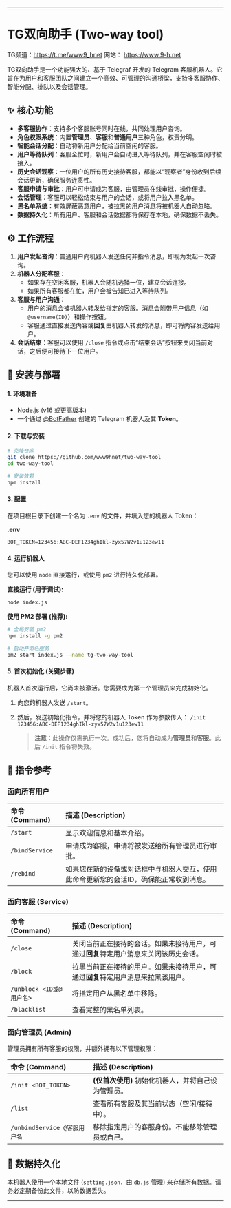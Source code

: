
-----

# TG双向助手 (Two-way tool)

TG频道：https://t.me/www9_hnet
网站： https://www.9-h.net

TG双向助手是一个功能强大的、基于 Telegraf 开发的 Telegram 客服机器人。它旨在为用户和客服团队之间建立一个高效、可管理的沟通桥梁，支持多客服协作、智能分配、排队以及会话管理。

## ✨ 核心功能

  - **多客服协作**：支持多个客服账号同时在线，共同处理用户咨询。
  - **角色权限系统**：内置**管理员**、**客服**和**普通用户**三种角色，权责分明。
  - **智能会话分配**：自动将新用户分配给当前空闲的客服。
  - **用户等待队列**：客服全忙时，新用户会自动进入等待队列，并在客服空闲时被接入。
  - **历史会话观察**：一位用户的所有历史接待客服，都能以“观察者”身份收到后续会话更新，确保服务连贯性。
  - **客服申请与审批**：用户可申请成为客服，由管理员在线审批，操作便捷。
  - **会话管理**：客服可以轻松结束与用户的会话，或将用户拉入黑名单。
  - **黑名单系统**：有效屏蔽恶意用户，被拉黑的用户消息将被机器人自动忽略。
  - **数据持久化**：所有用户、客服和会话数据都将保存在本地，确保数据不丢失。

## ⚙️ 工作流程

1.  **用户发起咨询**：普通用户向机器人发送任何非指令消息，即视为发起一次咨询。
2.  **机器人分配客服**：
      * 如果存在空闲客服，机器人会随机选择一位，建立会话连接。
      * 如果所有客服都在忙，用户会被告知已进入等待队列。
3.  **客服与用户沟通**：
      * 用户的消息会被机器人转发给指定的客服。消息会附带用户信息（如 `@username(ID)`）和操作按钮。
      * 客服通过直接发送内容或**回复**由机器人转发的消息，即可将内容发送给用户。
4.  **会话结束**：客服可以使用 `/close` 指令或点击“结束会话”按钮来关闭当前对话，之后便可接待下一位用户。

## 🚀 安装与部署

#### 1\. 环境准备

  - [Node.js](https://nodejs.org/) (v16 或更高版本)
  - 一个通过 [@BotFather](https://t.me/BotFather) 创建的 Telegram 机器人及其 **Token**。

#### 2\. 下载与安装

```bash
# 克隆仓库
git clone https://github.com/www9hnet/two-way-tool
cd two-way-tool

# 安装依赖
npm install
```

#### 3\. 配置

在项目根目录下创建一个名为 `.env` 的文件，并填入您的机器人 Token：

**.env**

```
BOT_TOKEN=123456:ABC-DEF1234ghIkl-zyx57W2v1u123ew11
```

#### 4\. 运行机器人

您可以使用 `node` 直接运行，或使用 `pm2` 进行持久化部署。

**直接运行 (用于调试):**

```bash
node index.js
```

**使用 PM2 部署 (推荐):**

```bash
# 全局安装 pm2
npm install -g pm2

# 启动并命名服务
pm2 start index.js --name tg-two-way-tool
```

#### 5\. 首次初始化 (关键步骤)

机器人首次运行后，它尚未被激活。您需要成为第一个管理员来完成初始化。

1.  向您的机器人发送 `/start`。

2.  然后，发送初始化指令，并将您的机器人 Token 作为参数传入：
    `/init 123456:ABC-DEF1234ghIkl-zyx57W2v1u123ew11`

    > **注意**：此操作仅需执行一次。成功后，您将自动成为**管理员**和**客服**。此后 `/init` 指令将失效。

## 📖 指令参考

### 面向所有用户

| 命令 (Command) | 描述 (Description) |
| :--- | :--- |
| `/start` | 显示欢迎信息和基本介绍。 |
| `/bindService` | 申请成为客服，申请将被发送给所有管理员进行审批。 |
| `/rebind` | 如果您在新的设备或对话框中与机器人交互，使用此命令更新您的会话ID，确保能正常收到消息。 |

### 面向客服 (Service)

| 命令 (Command) | 描述 (Description) |
| :--- | :--- |
| `/close` | 关闭当前正在接待的会话。如果未接待用户，可通过**回复**特定用户消息来关闭该历史会话。 |
| `/block` | 拉黑当前正在接待的用户。如果未接待用户，可通过**回复**特定用户消息来拉黑该用户。 |
| `/unblock <ID或@用户名>` | 将指定用户从黑名单中移除。 |
| `/blacklist` | 查看完整的黑名单列表。 |

### 面向管理员 (Admin)

管理员拥有所有客服的权限，并额外拥有以下管理权限：

| 命令 (Command) | 描述 (Description) |
| :--- | :--- |
| `/init <BOT_TOKEN>` | **(仅首次使用)** 初始化机器人，并将自己设为管理员。 |
| `/list` | 查看所有客服及其当前状态（空闲/接待中）。 |
| `/unbindService @客服用户名` | 移除指定用户的客服身份。不能移除管理员或自己。 |

## 💾 数据持久化

本机器人使用一个本地文件 (`setting.json`，由 `db.js` 管理) 来存储所有数据。请务必定期备份此文件，以防数据丢失。

-----